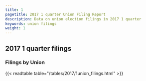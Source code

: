 ```yaml
---
title: 1
pagetitle: 2017 1 quarter Union Filing Report
description: Data on union election filings in 2017 1 quarter 
keywords: union filings
weight: 1
---
```


## 2017 1 quarter filings

### Filings by Union
{{< readtable table="/tables/2017/1union_filings.html" >}}
